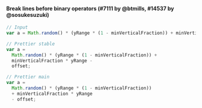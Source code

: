 #### Break lines before binary operators (#7111 by @btmills, #14537 by @sosukesuzuki)

<!-- prettier-ignore -->
```jsx
// Input
var a = Math.random() * (yRange * (1 - minVerticalFraction)) + minVerticalFraction * yRange - offset;

// Prettier stable
var a =
  Math.random() * (yRange * (1 - minVerticalFraction)) +
  minVerticalFraction * yRange -
  offset;

// Prettier main
var a =
  Math.random() * (yRange * (1 - minVerticalFraction))
  + minVerticalFraction * yRange
  - offset;
```
